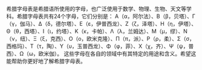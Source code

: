 希腊字母表是希腊语所使用的字母，也广泛使用于数学、物理、生物、天文等学科。希腊字母表共有24个字母，它们分别是：
Α（α，阿尔法）、Β（β，贝塔）、Γ（γ，伽马）、Δ（δ，德尔塔）、Ε（ε，伊普西龙）、Ζ（ζ，泽塔）、Η（η，伊塔）、Θ（θ，西塔）、Ι（ι，约塔）、Κ（κ，卡帕）、Λ（λ，兰姆达）、Μ（μ，缪）、Ν（ν，纽）、Ξ（ξ，克西）、Ο（ο，欧米克隆）、Π（π，派）、Ρ（ρ，柔）、Σ（σ，西格玛）、Τ（τ，陶）、Υ（υ，玉普西龙）、Φ（φ，菲）、Χ（χ，齐）、Ψ（ψ，普西）、Ω（ω，欧米伽）。
这些字母在各自的领域中有其特定的用途和含义。希望这能帮助你更好地了解希腊字母表。